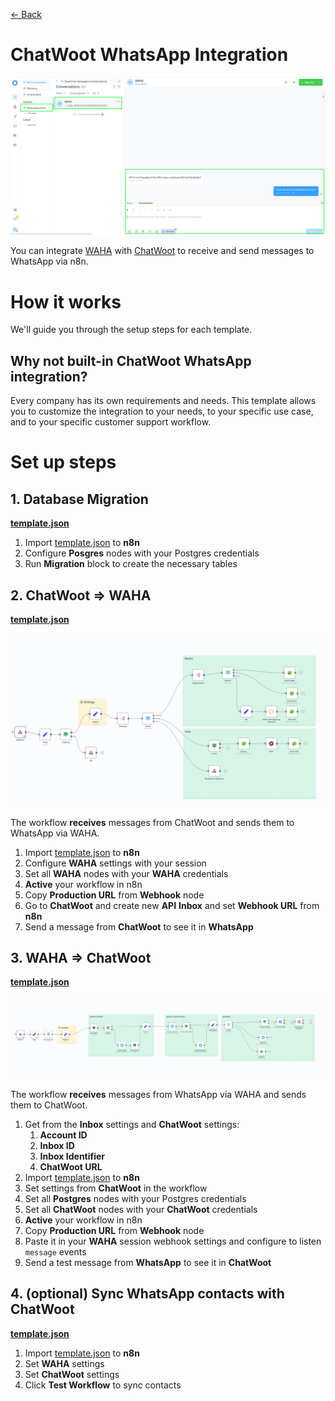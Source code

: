 [<- Back](/)

# ChatWoot WhatsApp Integration
![](./screenshot.png)

You can integrate 
[WAHA](https://waha.devlike.pro)
with
[ChatWoot](https://www.chatwoot.com/)
to receive and send messages to WhatsApp via n8n.

# How it works
We'll guide you through the setup steps for each template.

## Why not built-in ChatWoot WhatsApp integration?
Every company has its own requirements and needs. 
This template allows you to customize the integration to your needs, 
to your specific use case, and to your specific customer support workflow.

# Set up steps

## 1. Database Migration
[**template.json**](./WhatsApp___ChatWoot__Database_Migrations.json)

1. Import [template.json](./WhatsApp___ChatWoot__Database_Migrations.json) to **n8n**
2. Configure **Posgres** nodes with your Postgres credentials
3. Run **Migration** block to create the necessary tables

## 2. ChatWoot => WAHA

[**template.json**](./WhatsApp___ChatWoot__ChatWoot____WAHA_Messages.json)

![](chatwoot-to-waha.png)

The workflow **receives** messages from ChatWoot and sends them to WhatsApp via WAHA.
1. Import [template.json](./WhatsApp___ChatWoot__ChatWoot____WAHA_Messages.json) to **n8n**
2. Configure **WAHA** settings with your session
3. Set all **WAHA** nodes with your **WAHA** credentials
4. **Active** your workflow in n8n
5. Copy **Production URL** from **Webhook** node
6. Go to **ChatWoot** and create new **API** **Inbox** and set **Webhook URL** from **n8n**
7. Send a message from **ChatWoot** to see it in **WhatsApp**

## 3. WAHA => ChatWoot

[**template.json**](./WhatsApp___ChatWoot__WAHA____ChatWoot_Messages.json)

![](waha-to-chatwoot.png)

The workflow **receives** messages from WhatsApp via WAHA and sends them to ChatWoot.
1. Get from the **Inbox** settings and **ChatWoot** settings:
   1. **Account ID**
   2. **Inbox ID**
   3. **Inbox Identifier**
   4. **ChatWoot URL**
2. Import [template.json](./WhatsApp___ChatWoot__WAHA____ChatWoot_Messages.json) to **n8n**
3. Set settings from **ChatWoot** in the workflow
4. Set all **Postgres** nodes with your Postgres credentials
5. Set all **ChatWoot** nodes with your **ChatWoot** credentials
6. **Active** your workflow in n8n
7. Copy **Production URL** from **Webhook** node
8. Paste it in your **WAHA** session webhook settings and configure to listen `message` events
9. Send a test message from **WhatsApp** to see it in **ChatWoot**

## 4. (optional) Sync WhatsApp contacts with ChatWoot

[**template.json**](./WhatsApp___ChatWoot__WAHA____ChatWoot_Sync_Contacts.json)

1. Import [template.json](./WhatsApp___ChatWoot__WAHA____ChatWoot_Sync_Contacts.json) to **n8n**
2. Set **WAHA** settings
3. Set **ChatWoot** settings
4. Click **Test Workflow** to sync contacts

